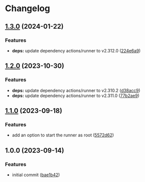 # Changelog

## [1.3.0](https://github.com/rolehippie/github-runner/compare/v1.2.0...v1.3.0) (2024-01-22)


### Features

* **deps:** update dependency actions/runner to v2.312.0 ([224e6a9](https://github.com/rolehippie/github-runner/commit/224e6a954e2988041c985ce2f36b13c56c3996da))

## [1.2.0](https://github.com/rolehippie/github-runner/compare/v1.1.0...v1.2.0) (2023-10-30)


### Features

* **deps:** update dependency actions/runner to v2.310.2 ([d38acc9](https://github.com/rolehippie/github-runner/commit/d38acc98507d8aa63879994a4671938effe6abe1))
* **deps:** update dependency actions/runner to v2.311.0 ([77b2ae9](https://github.com/rolehippie/github-runner/commit/77b2ae9b5830b5025d9fb58744f31f847f72b127))

## [1.1.0](https://github.com/rolehippie/github-runner/compare/v1.0.0...v1.1.0) (2023-09-18)


### Features

* add an option to start the runner as root ([5572d62](https://github.com/rolehippie/github-runner/commit/5572d622092ca834fce76b98abb31163c8741c16))

## 1.0.0 (2023-09-14)


### Features

* initial commit ([bae1b42](https://github.com/rolehippie/github-runner/commit/bae1b4278f854cabce67806a1295d76d975435d1))
